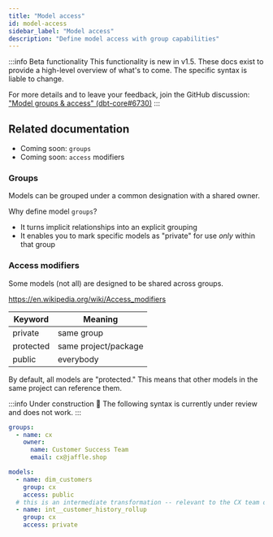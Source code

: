 ```yaml
---
title: "Model access"
id: model-access
sidebar_label: "Model access"
description: "Define model access with group capabilities"
---
```


:::info Beta functionality
This functionality is new in v1.5. These docs exist to provide a high-level overview of what's to come. The specific syntax is liable to change.

For more details and to leave your feedback, join the GitHub discussion:
["Model groups & access" (dbt-core#6730)](https://github.com/dbt-labs/dbt-core/discussions/6730)
:::

## Related documentation
* Coming soon: `groups`
* Coming soon: `access` modifiers

### Groups

Models can be grouped under a common designation with a shared owner.

Why define model `groups`?
- It turns implicit relationships into an explicit grouping
- It enables you to mark specific models as "private" for use _only_ within that group

### Access modifiers

Some models (not all) are designed to be shared across groups.

https://en.wikipedia.org/wiki/Access_modifiers

| Keyword   | Meaning              |
|-----------|----------------------|
| private   | same group           |
| protected | same project/package |
| public    | everybody           |

By default, all models are "protected." This means that other models in the same project can reference them.

:::info Under construction 🚧
The following syntax is currently under review and does not work.
:::

<File name="models/marts/customers.yml">

```yaml
groups:
  - name: cx
    owner:
      name: Customer Success Team
      email: cx@jaffle.shop

models:
  - name: dim_customers
    group: cx
    access: public
  # this is an intermediate transformation -- relevant to the CX team only
  - name: int__customer_history_rollup
    group: cx
    access: private
```

</File>
